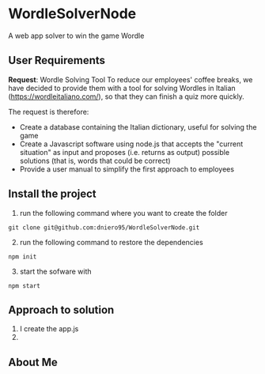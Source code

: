 # WordleSolverNode
A web app solver to win the game Wordle

## User Requirements

**Request**: Wordle Solving Tool
To reduce our employees' coffee breaks, we have decided to provide them with a tool for solving Wordles in Italian (https://wordleitaliano.com/), so that they can finish a quiz more quickly.

The request is therefore:

 - Create a database containing the Italian dictionary, useful for solving the game
 - Create a Javascript software using node.js that accepts the "current situation" as input and proposes (i.e. returns as output) possible solutions (that is, words that could be correct)
 - Provide a user manual to simplify the first approach to employees

## Install the project

1. run the following command where you want to create the folder

```
git clone git@github.com:dniero95/WordleSolverNode.git
```

2. run the following command to restore the dependencies 

```
npm init
```

3. start the sofware with

```
npm start
```

 ## Approach to solution

 1. I create the app.js
 2. 

 ## About Me